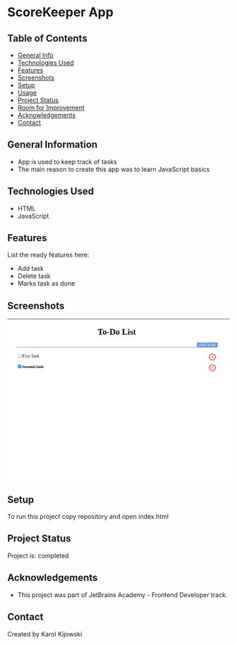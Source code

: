 # ScoreKeeper App

## Table of Contents
* [General Info](#general-information)
* [Technologies Used](#technologies-used)
* [Features](#features)
* [Screenshots](#screenshots)
* [Setup](#setup)
* [Usage](#usage)
* [Project Status](#project-status)
* [Room for Improvement](#room-for-improvement)
* [Acknowledgements](#acknowledgements)
* [Contact](#contact)

## General Information
- App is used to keep track of tasks
- The main reason to create this app was to learn JavaScript basics

## Technologies Used
- HTML
- JavaScript
 
## Features
List the ready features here:
- Add task
- Delete task
- Marks task as done

## Screenshots
 ![alt text](./img/screenShot.png)
 
## Setup
To run this project copy repository and open index.html

## Project Status
Project is: completed


## Acknowledgements
- This project was part of JetBrains Academy - Frontend Developer track.

## Contact
Created by Karol Kijowski
